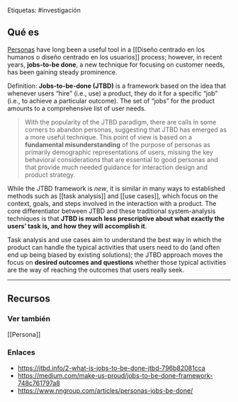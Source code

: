 Etiquetas: #investigación 

## Qué es
[Personas](https://www.nngroup.com/courses/personas/) have long been a useful tool in a [[Diseño centrado en los humanos o diseño centrado en los usuarios]] process; however, in recent years, **jobs-to-be done**, a new technique for focusing on customer needs, has been gaining steady prominence.

Definition: **Jobs-to-be-done (JTBD)** is a framework based on the idea that whenever users “hire” (i.e., use) a product, they do it for a specific “job” (i.e., to achieve a particular outcome). The set of “jobs” for the product amounts to a comprehensive list of user needs.

>With the popularity of the JTBD paradigm, there are calls in some corners to abandon personas, suggesting that JTBD has emerged as a more useful technique. This point of view is based on a **fundamental misunderstanding** of the purpose of personas as primarily demographic representations of users, missing the key behavioral considerations that are essential to good personas and that provide much needed guidance for interaction design and product strategy.

While the JTBD framework is *new*, it is similar in many ways to established methods such as [[task analysis]] and [[use cases]], which focus on the context, goals, and steps involved in the interaction with a product. 
The core differentiator between JTBD and these traditional system-analysis techniques is that **JTBD is much less prescriptive about what exactly the users’ task is, and how they will accomplish it**. 

Task analysis and use cases aim to understand the best way in which the product can handle the typical activities that users need to do (and often end up being biased by existing solutions); the JTBD approach moves the focus on **desired outcomes and questions** whether those typical activities are the way of reaching the outcomes that users really seek.

---

## Recursos
### Ver también
[[Persona]]

### Enlaces
- https://jtbd.info/2-what-is-jobs-to-be-done-jtbd-796b82081cca 
- https://medium.com/make-us-proud/jobs-to-be-done-framework-748c761797a8
- https://www.nngroup.com/articles/personas-jobs-be-done/